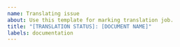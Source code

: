 ```yaml
---
name: Translating issue
about: Use this template for marking translation job.
title: "[TRANSLATION STATUS]: [DOCUMENT NAME]"
labels: documentation
---
```

